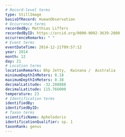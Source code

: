 ```yaml
---
# Record-level terms
type: StillImage
basisOfRecord: HumanObservation
# Occurrence terms
recordedBy: Matthias Liffers
recordedByID: https://orcid.org/0000-0002-3639-2080
occurrenceRemarks: " "
# Event terms
eventDateTime: 2014-12-21T09:57:12
year: 2014
month: 12
day: 21
# Location terms
locationRemarks: Bhp Jetty,  Kwinana /  Australia
minimumDepthInMeters: 8.18
maximumDepthInMeters: 8.38
decimalLatitude: -32.208888
decimalLatitude: 115.766000
temperature: 23
# Identification terms
identifiedBy: 
identifiedByID: 
# Taxon terms
scientificName: Aphelodoris
identificationQualifier: sp. 1
taxonRank: genus
---
```


